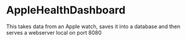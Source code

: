 # AppleHealthDashboard
This takes data from an Apple watch, saves it into a database and then serves a webserver local on port 8080
